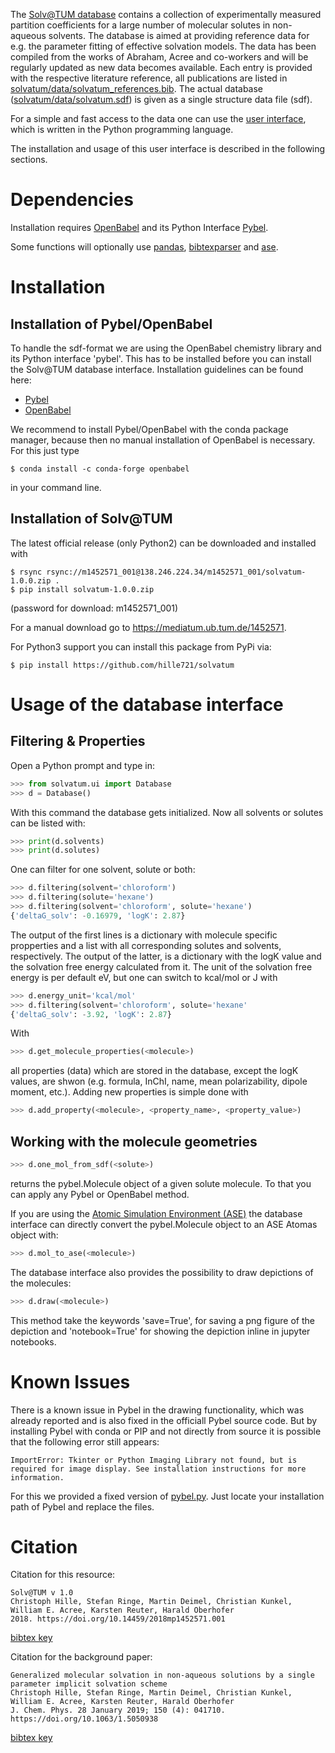 The [Solv@TUM database](http://doi.org/10.14459/2018mp1452571.001) contains a collection of experimentally measured partition coefficients for a large number of molecular solutes in non-aqueous solvents.
The database is aimed at providing reference data for e.g. the parameter fitting of effective solvation models.
The data has been compiled from the works of Abraham, Acree and co-workers and will be regularly updated as new data becomes available.
Each entry is provided with the respective literature reference, all publications are listed in [solvatum/data/solvatum_references.bib](solvatum/data/solvatum_references.bib).
The actual database  ([solvatum/data/solvatum.sdf](solvatum/data/solvatum.sdf)) is given as a single structure data file (sdf).

For a simple and fast access to the data one can use the
[user interface](solvatum/ui.py), which is written in the Python programming language.

The installation and usage of this user interface is described in the following sections.

# Dependencies

Installation requires [OpenBabel](http://openbabel.org/wiki/Main_Page) and its Python Interface [Pybel](https://openbabel.org/docs/dev/UseTheLibrary/Python_Pybel.html).

Some functions will optionally use [pandas](https://pandas.pydata.org/), [bibtexparser](https://bibtexparser.readthedocs.io/) and [ase](https://wiki.fysik.dtu.dk/ase/).

# Installation

## Installation of Pybel/OpenBabel

To handle the sdf-format we are using the OpenBabel chemistry library and its Python interface 'pybel'.
This has to be installed before you can install the Solv@TUM database interface.
Installation guidelines can be found here:

* [Pybel](https://openbabel.org/docs/dev/UseTheLibrary/Python_Pybel.html)
* [OpenBabel](http://openbabel.org/wiki/Main_Page)

We recommend to install Pybel/OpenBabel with the conda package manager,
because then no manual installation of OpenBabel is necessary.
For this just type

```
$ conda install -c conda-forge openbabel
```

in your command line.

## Installation of Solv@TUM

The latest official release (only Python2) can be downloaded and installed with

```
$ rsync rsync://m1452571_001@138.246.224.34/m1452571_001/solvatum-1.0.0.zip .
$ pip install solvatum-1.0.0.zip
```

(password for download: m1452571_001)

For a manual download go to https://mediatum.ub.tum.de/1452571.

For Python3 support you can install this package from PyPi via:

```
$ pip install https://github.com/hille721/solvatum
```

# Usage of the database interface

## Filtering & Properties

Open a Python prompt and type in:

```python
>>> from solvatum.ui import Database
>>> d = Database()
```

With this command the database gets initialized.
Now all solvents or solutes can be listed with:

```python
>>> print(d.solvents)
>>> print(d.solutes)
```

One can filter for one solvent, solute or both:

```python
>>> d.filtering(solvent='chloroform')
>>> d.filtering(solute='hexane')
>>> d.filtering(solvent='chloroform', solute='hexane')
{'deltaG_solv': -0.16979, 'logK': 2.87}
```

The output of the first lines is a dictionary with molecule specific propperties
and a list with all corresponding solutes and solvents, respectively.
The output of the latter, is a dictionary with the logK value
and the solvation free energy calculated from it.
The unit of the solvation free energy is per default eV,
but one can switch to kcal/mol or J with

```python
>>> d.energy_unit='kcal/mol'
>>> d.filtering(solvent='chloroform', solute='hexane'
{'deltaG_solv': -3.92, 'logK': 2.87}
```

With

```python
>>> d.get_molecule_properties(<molecule>)
```

all properties (data) which are stored in the database, except the logK values,  are shwon
(e.g. formula, InChI, name, mean polarizability, dipole moment, etc.).
Adding new properties is simple done with

```python
>>> d.add_property(<molecule>, <property_name>, <property_value>)
```

## Working with the molecule geometries

```python
>>> d.one_mol_from_sdf(<solute>)
```

returns the pybel.Molecule object of a given solute molecule. To that you can apply any Pybel or OpenBabel method.

If you are using the [Atomic Simulation Environment (ASE)](https://wiki.fysik.dtu.dk/ase/) the database interface can directly convert the pybel.Molecule object to an ASE Atomas object with:

```python
>>> d.mol_to_ase(<molecule>)
```

The database interface also provides the possibility to draw depictions of the molecules:

```python
>>> d.draw(<molecule>)
```

This method take the keywords 'save=True', for saving a png figure of the depiction and
'notebook=True' for showing the depiction inline in jupyter notebooks.

# Known Issues

There is a known issue in Pybel in the drawing functionality, which was already reported and is also fixed in the officiall Pybel source code.
But by installing Pybel with conda or PIP and not directly from source it is possible that the following error still appears:

```
ImportError: Tkinter or Python Imaging Library not found, but is required for image display. See installation instructions for more information.
```

For this we provided a fixed version of [pybel.py](fixed_pybel). Just locate your installation path of Pybel and replace the files.

# Citation

Citation for this resource:

```
Solv@TUM v 1.0
Christoph Hille, Stefan Ringe, Martin Deimel, Christian Kunkel, William E. Acree, Karsten Reuter, Harald Oberhofer
2018. https://doi.org/10.14459/2018mp1452571.001 
```

[bibtex key](https://mediatum.ub.tum.de/export/1452571/bibtex)


Citation for the background paper:

```
Generalized molecular solvation in non-aqueous solutions by a single parameter implicit solvation scheme
Christoph Hille, Stefan Ringe, Martin Deimel, Christian Kunkel, William E. Acree, Karsten Reuter, Harald Oberhofer
J. Chem. Phys. 28 January 2019; 150 (4): 041710. https://doi.org/10.1063/1.5050938
```

[bibtex key](https://pubs.aip.org/Citation/Download?resourceId=1062234&resourceType=3&citationFormat=2)
